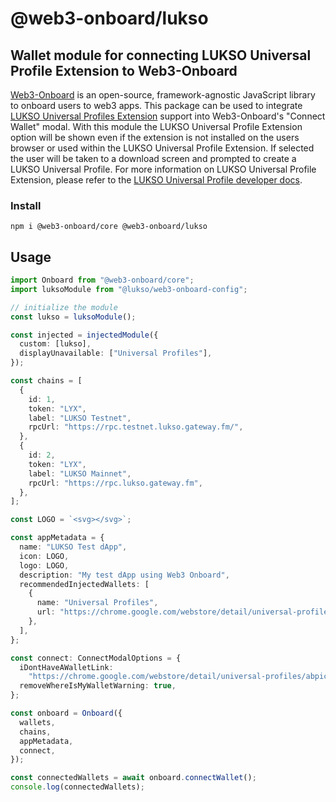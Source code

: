 # @web3-onboard/lukso

## Wallet module for connecting LUKSO Universal Profile Extension to Web3-Onboard

[Web3-Onboard](https://onboard.blocknative.com/) is an open-source, framework-agnostic JavaScript library to onboard users to web3 apps. This package can be used to integrate [LUKSO Universal Profiles Extension](https://chrome.google.com/webstore/detail/universal-profiles/abpickdkkbnbcoepogfhkhennhfhehfn?hl=en) support into Web3-Onboard's "Connect Wallet" modal. With this module the LUKSO Universal Profile Extension option will be shown even if the extension is not installed on the users browser or used within the LUKSO Universal Profile Extension. If selected the user will be taken to a download screen and prompted to create a LUKSO Universal Profile. For more information on LUKSO Universal Profile Extension, please refer to the [LUKSO Universal Profile developer docs](https://docs.lukso.tech/).

### Install

`npm i @web3-onboard/core @web3-onboard/lukso`

## Usage

```typescript
import Onboard from "@web3-onboard/core";
import luksoModule from "@lukso/web3-onboard-config";

// initialize the module
const lukso = luksoModule();

const injected = injectedModule({
  custom: [lukso],
  displayUnavailable: ["Universal Profiles"],
});

const chains = [
  {
    id: 1,
    token: "LYX",
    label: "LUKSO Testnet",
    rpcUrl: "https://rpc.testnet.lukso.gateway.fm/",
  },
  {
    id: 2,
    token: "LYX",
    label: "LUKSO Mainnet",
    rpcUrl: "https://rpc.lukso.gateway.fm",
  },
];

const LOGO = `<svg></svg>`;

const appMetadata = {
  name: "LUKSO Test dApp",
  icon: LOGO,
  logo: LOGO,
  description: "My test dApp using Web3 Onboard",
  recommendedInjectedWallets: [
    {
      name: "Universal Profiles",
      url: "https://chrome.google.com/webstore/detail/universal-profiles/abpickdkkbnbcoepogfhkhennhfhehfn?hl=en",
    },
  ],
};

const connect: ConnectModalOptions = {
  iDontHaveAWalletLink:
    "https://chrome.google.com/webstore/detail/universal-profiles/abpickdkkbnbcoepogfhkhennhfhehfn?hl=en",
  removeWhereIsMyWalletWarning: true,
};

const onboard = Onboard({
  wallets,
  chains,
  appMetadata,
  connect,
});

const connectedWallets = await onboard.connectWallet();
console.log(connectedWallets);
```
